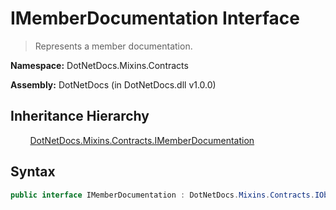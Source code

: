 # IMemberDocumentation Interface
> Represents a member documentation.

**Namespace:** DotNetDocs.Mixins.Contracts

**Assembly:** DotNetDocs (in DotNetDocs.dll v1.0.0)
## Inheritance Hierarchy
&nbsp;&nbsp;&nbsp;&nbsp;&nbsp;&nbsp;&nbsp;&nbsp;[DotNetDocs.Mixins.Contracts.IMemberDocumentation](/docs/DotNetDocs/Mixins/Contracts/IMemberDocumentation.md)

## Syntax
```csharp
public interface IMemberDocumentation : DotNetDocs.Mixins.Contracts.IObjectDocumentation, DotNetDocs.Mixins.Contracts.IDocumentation
```

